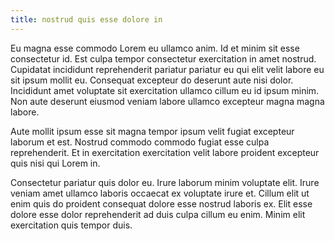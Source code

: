 ```yaml
---
title: nostrud quis esse dolore in
---
```


Eu magna esse commodo Lorem eu ullamco anim. Id et minim sit esse consectetur id. Est culpa tempor consectetur exercitation in amet nostrud. Cupidatat incididunt reprehenderit pariatur pariatur eu qui elit velit labore eu sit ipsum mollit eu. Consequat excepteur do deserunt aute nisi dolor. Incididunt amet voluptate sit exercitation ullamco cillum eu id ipsum minim. Non aute deserunt eiusmod veniam labore ullamco excepteur magna magna labore.

Aute mollit ipsum esse sit magna tempor ipsum velit fugiat excepteur laborum et est. Nostrud commodo commodo fugiat esse culpa reprehenderit. Et in exercitation exercitation velit labore proident excepteur quis nisi qui Lorem in.

Consectetur pariatur quis dolor eu. Irure laborum minim voluptate elit. Irure veniam amet ullamco laboris occaecat ex voluptate irure et. Cillum elit ut enim quis do proident consequat dolore esse nostrud laboris ex. Elit esse dolore esse dolor reprehenderit ad duis culpa cillum eu enim. Minim elit exercitation quis tempor duis.